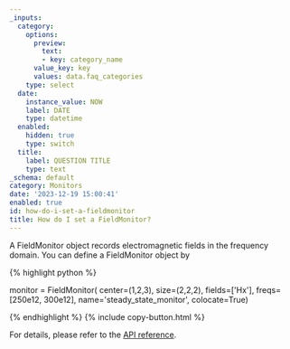 ```yaml
---
_inputs:
  category:
    options:
      preview:
        text:
        - key: category_name
      value_key: key
      values: data.faq_categories
    type: select
  date:
    instance_value: NOW
    label: DATE
    type: datetime
  enabled:
    hidden: true
    type: switch
  title:
    label: QUESTION TITLE
    type: text
_schema: default
category: Monitors
date: '2023-12-19 15:00:41'
enabled: true
id: how-do-i-set-a-fieldmonitor
title: How do I set a FieldMonitor?
---
```


A FieldMonitor object records electromagnetic fields in the frequency domain. You can define a FieldMonitor object by

<div markdown class="code-snippet">{% highlight python %}

monitor = FieldMonitor(
    center=(1,2,3),
    size=(2,2,2),
    fields=['Hx'],
    freqs=[250e12, 300e12],
    name='steady_state_monitor',
colocate=True)

{% endhighlight %}
{% include copy-button.html %}
</div>

For details, please refer to the [API reference](https://docs.flexcompute.com/projects/tidy3d/en/stable/_autosummary/tidy3d.FieldMonitor.html).